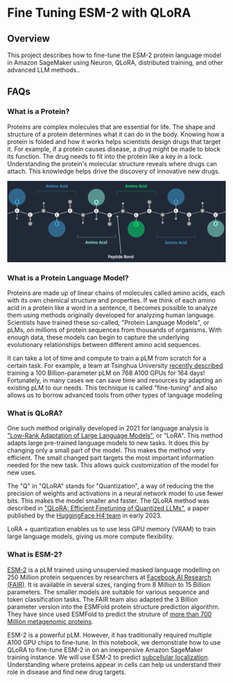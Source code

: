 # Fine Tuning ESM-2 with QLoRA

## Overview

This project describes how to fine-tune the ESM-2 protein language model in Amazon SageMaker using Neuron, QLoRA, distributed training, and other advanced LLM methods..

## FAQs

### What is a Protein?

Proteins are complex molecules that are essential for life. The shape and structure of a protein determines what it can do in the body. Knowing how a protein is folded and how it works helps scientists design drugs that target it. For example, if a protein causes disease, a drug might be made to block its function. The drug needs to fit into the protein like a key in a lock. Understanding the protein's molecular structure reveals where drugs can attach. This knowledge helps drive the discovery of innovative new drugs.

![Proteins are made up of long chains of amino acids](img/protein.png)

### What is a Protein Language Model?

Proteins are made up of linear chains of molecules called amino acids, each with its own chemical structure and properties. If we think of each amino acid in a protein like a word in a sentence, it becomes possible to analyze them using methods originally developed for analyzing human language. Scientists have trained these so-called, "Protein Language Models", or pLMs, on millions of protein sequences from thousands of organisms. With enough data, these models can begin to capture the underlying evolutionary relationships between different amino acid sequences.

It can take a lot of time and compute to train a pLM from scratch for a certain task. For example, a team at Tsinghua University [recently described](https://www.biorxiv.org/content/10.1101/2023.07.05.547496v3) training a 100 Billion-parameter pLM on 768 A100 GPUs for 164 days! Fortunately, in many cases we can save time and resources by adapting an existing pLM to our needs. This technique is called "fine-tuning" and also allows us to borrow advanced tools from other types of language modeling

### What is QLoRA?

One such method originally developed in 2021 for language analysis is ["Low-Rank Adaptation of Large Language Models"](https://www.biorxiv.org/content/10.1101/2023.07.05.547496v3), or "LoRA". This method adapts large pre-trained language models to new tasks. It does this by changing only a small part of the model. This makes the method very efficient. The small changed part targets the most important information needed for the new task. This allows quick customization of the model for new uses.

The "Q" in "QLoRA" stands for "Quantization", a way of reducing the the precision of weights and activations in a neural network model to use fewer bits. This makes the model smaller and faster. The QLoRA method was described in ["QLoRA: Efficient Finetuning of Quantized LLMs"](https://huggingface.co/papers/2305.14314), a paper published by the [HuggingFace H4 team](https://huggingface.co/HuggingFaceH4) in early 2023.

LoRA + quantization enables us to use less GPU memory (VRAM) to train large language models, giving us more compute flexibility.

### What is ESM-2?

[ESM-2](https://www.biorxiv.org/content/10.1101/2022.07.20.500902v1) is a pLM trained using unsupervied masked language modelling on 250 Million protein sequences by researchers at [Facebook AI Research (FAIR)](https://www.biorxiv.org/content/10.1101/2022.07.20.500902v1). It is available in several sizes, ranging from 8 Million to 15 Billion parameters. The smaller models are suitable for various sequence and token classification tasks. The FAIR team also adapted the 3 Billion parameter version into the ESMFold protein structure prediction algorithm. They have since used ESMFold to predict the struture of [more than 700 Million metagenomic proteins](https://esmatlas.com/about). 

ESM-2 is a powerful pLM. However, it has traditionally required multiple A100 GPU chips to fine-tune. In this notebook, we demonstrate how to use QLoRA to fine-tune ESM-2 in on an inexpensive Amazon SageMaker training instance. We will use ESM-2 to predict [subcellular localization](https://academic.oup.com/nar/article/50/W1/W228/6576357). Understanding where proteins appear in cells can help us understand their role in disease and find new drug targets.
